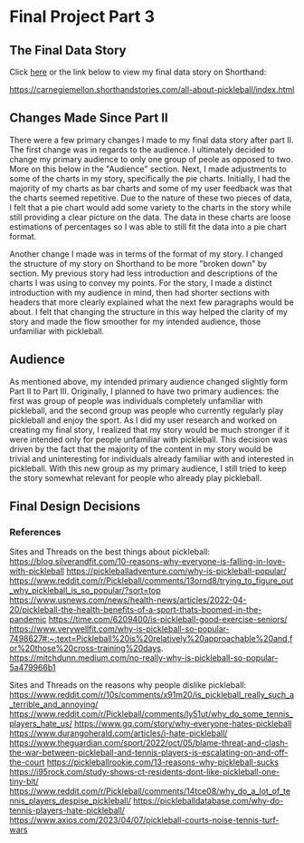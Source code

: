 # Final Project Part 3

## The Final Data Story

Click [here](https://carnegiemellon.shorthandstories.com/all-about-pickleball/index.html) or the link below to view my final data story on Shorthand: 

https://carnegiemellon.shorthandstories.com/all-about-pickleball/index.html

## Changes Made Since Part II

There were a few primary changes I made to my final data story after part II. The first change was in regards to the audience. I ultimately decided to change my primary audience to only one group of peole as opposed to two. More on this below in the "Audience" section. Next, I made adjustments to some of the charts in my story, specifically the pie charts. Initially, I had the majority of my charts as bar charts and some of my user feedback was that the charts seemed repetitive. Due to the nature of these two pieces of data, I felt that a pie chart would add some variety to the charts in the story while still providing a clear picture on the data. The data in these charts are loose estimations of percentages so I was able to still fit the data into a pie chart format. 

Another change I made was in terms of the format of my story. I changed the structure of my story on Shorthand to be more "broken down" by section. My previous story had less introduction and descriptions of the charts I was using to convey my points. For the story, I made a distinct introduction with my audience in mind, then had shorter sections with headers that more clearly explained what the next few paragraphs would be about. I felt that changing the structure in this way helped the clarity of my story and made the flow smoother for my intended audience, those unfamiliar with pickleball. 

## Audience

As mentioned above, my intended primary audience changed slightly form Part II to Part III. Originally, I planned to have two primary audiences: the first was group of people was individuals completely unfamiliar with pickleball, and the second group was people who currently regularly play pickleball and enjoy the sport. As I did my user research and worked on creating my final story, I realized that my story would be much stronger if it were intended only for people unfamiliar with pickleball. This decision was driven by the fact that the majority of the content in my story would be trivial and uninteresting for individuals already familiar with and interested in pickleball. With this new group as my primary audience, I still tried to keep the story somewhat relevant for people who already play pickleball. 

## Final Design Decisions

### References

Sites and Threads on the best things about pickleball:
https://blog.silverandfit.com/10-reasons-why-everyone-is-falling-in-love-with-pickleball
https://pickleballadventure.com/why-is-pickleball-popular/
https://www.reddit.com/r/Pickleball/comments/13ornd8/trying_to_figure_out_why_pickleball_is_so_popular/?sort=top
https://www.usnews.com/news/health-news/articles/2022-04-20/pickleball-the-health-benefits-of-a-sport-thats-boomed-in-the-pandemic
https://time.com/6209400/is-pickleball-good-exercise-seniors/
https://www.verywellfit.com/why-is-pickleball-so-popular-7498627#:~:text=Pickleball%20is%20relatively%20approachable%20and,for%20those%20cross-training%20days.
https://mitchdunn.medium.com/no-really-why-is-pickleball-so-popular-5a479966b1

Sites and Threads on the reasons why people dislike pickleball:
https://www.reddit.com/r/10s/comments/x91m20/is_pickleball_really_such_a_terrible_and_annoying/
https://www.reddit.com/r/Pickleball/comments/ly51ut/why_do_some_tennis_players_hate_us/
https://www.gq.com/story/why-everyone-hates-pickleball
https://www.durangoherald.com/articles/i-hate-pickleball/
https://www.theguardian.com/sport/2022/oct/05/blame-threat-and-clash-the-war-between-pickleball-and-tennis-players-is-escalating-on-and-off-the-court
https://pickleballrookie.com/13-reasons-why-pickleball-sucks
https://i95rock.com/study-shows-ct-residents-dont-like-pickleball-one-tiny-bit/
https://www.reddit.com/r/Pickleball/comments/14tce08/why_do_a_lot_of_tennis_players_despise_pickleball/
https://pickleballdatabase.com/why-do-tennis-players-hate-pickleball/
https://www.axios.com/2023/04/07/pickleball-courts-noise-tennis-turf-wars
